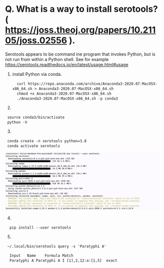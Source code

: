 # Q. What is a way to install serotools? ( https://joss.theoj.org/papers/10.21105/joss.02556 ). 

Serotools appears to be command ine program that invokes Python, but is not run from within a Python shell. See for example https://serotools.readthedocs.io/en/latest/usage.html#usage

1. install Python via conda.

   ```
     curl https://repo.anaconda.com/archive/Anaconda3-2020.07-MacOSX-x86_64.sh > Anaconda3-2020.07-MacOSX-x86_64.sh
     chmod +x Anaconda3-2020.07-MacOSX-x86_64.sh
     ./Anaconda3-2020.07-MacOSX-x86_64.sh -p conda3
   ```
   
2. 

  ```
   source conda3/bin/activate
   python -V
  ```
  
 3. 
 
  ```
   conda create -n serotools python=3.8
   conda activate serotools 
  ```
  
  ![image](./image2/image.png)
  
 4. 
  ```
    pip install --user serotools
  ```
  
 5.
  ```
   ~/.local/bin/serotools query -s 'Paratyphi A'
  ```
  
  ```
    Input	Name	Formula	Match
    Paratyphi A	Paratyphi A	I [1],2,12:a:[1,5]	exact
  ```


